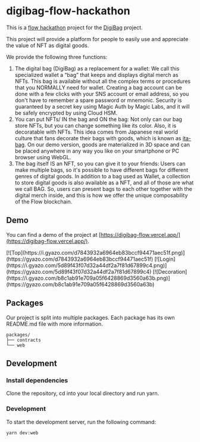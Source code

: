 # digibag-flow-hackathon

This is a [flow hackathon](https://hackathon.flow.com/) project for the [DigiBag](https://digibag-flow.vercel.app/) project.

This project will provide a platform for people to easily use and appreciate the value of NFT as digital goods.

We provide the following three functions:

1. The digital bag (DigiBag) as a replacement for a wallet: We call this specialized wallet a “bag” that keeps and displays digital merch as NFTs. This bag is available without all the complex terms or procedures that you NORMALLY need for wallet. Creating a bag account can be done with a few clicks with your SNS account or email address, so you don't have to remember a spare password or mnemonic. Security is guaranteed by  a secret key using Magic Auth by Magic Labs, and it will be safely encrypted by using Cloud HSM.
1. You can put NFTs/ IN the bag and ON the bag: Not only can our bag store NFTs, but you can change something like its color. Also, it is decoratable with NFTs. This idea comes from Japanese real world culture that fans decorate their bags with goods, which is known as [ita-bag](https://en.wikipedia.org/wiki/Ita-bag). On our demo version, goods are materialized in 3D space and can be placed anywhere in any way you like on your smartphone or PC browser using WebGL. 
1. The bag itself IS an NFT, so you can give it to your friends: Users can make multiple bags, so it's possible to have different bags for different genres of digital goods. In addition to a bag used as Wallet, a collection to store digital goods is also available as a NFT, and all of those are what we call BAG. So, users can present bags to each other together with the digital merch inside, and this is how we offer the unique composability of the Flow blockchain. 

## Demo

You can find a demo of the project at [https://digibag-flow.vercel.app/](https://digibag-flow.vercel.app/).

<p>
  [![Top](https://i.gyazo.com/d7843932a6964eb83bccf94471aec51f.png)](https://gyazo.com/d7843932a6964eb83bccf94471aec51f)
  [![Login](https://i.gyazo.com/5d89f43f07d32a44df2a7f81d67899c4.png)](https://gyazo.com/5d89f43f07d32a44df2a7f81d67899c4)
  [![Decoration](https://i.gyazo.com/b8c1ab91e709a05f6428869d3560a63b.png)](https://gyazo.com/b8c1ab91e709a05f6428869d3560a63b)
</p>

## Packages

Our project is split into multiple packages. Each package has its own README.md file with more information.

```
packages/
├── contracts
└── web
```

## Development

### Install dependencies

Clone the repository, cd into your local directory and run yarn.

### Development

To start the development server, run the following command:

```bash
yarn dev:web
```

